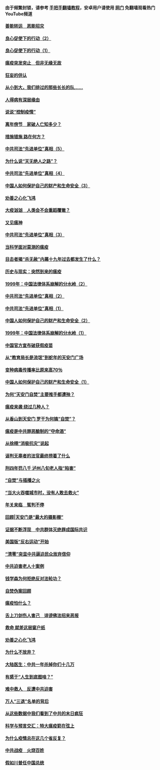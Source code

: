 #### 由于频繁封锁，请参考 [手把手翻墙教程](https://github.com/gfw-breaker/guides/wiki/)，安卓用户请使用 [网门](https://github.com/gfw-breaker/nogfw/blob/master/dl.md?t=02282100) 免翻墙观看热门YouTube频道 

#### [善能转运　恶能招灾](../pages/19/421334.md?t=02282100) 

#### [良心促使下的行动（2）](../pages/19/421361.md?t=02282100) 

#### [良心促使下的行动（1）](../pages/19/421302.md?t=02282100) 

#### [瘟疫突发突止　但非无缘无故](../pages/19/421281.md?t=02282100) 

#### [狂妄的供认](../pages/19/421199.md?t=02282100) 

#### [从小到大，我们排过的那些长长的队……](../pages/19/421243.md?t=02282100) 

#### [人得病有深层缘由](../pages/19/420864.md?t=02282100) 

#### [说说“控制疫情”](../pages/19/420831.md?t=02282100) 

#### [离年傍节　家破人亡知多少？](../pages/19/420563.md?t=02282100) 

#### [措施错施  路在何方？](../pages/19/420076.md?t=02282100) 

#### [中共司法“先进单位”真相（5）](../pages/19/419453.md?t=02282100) 

#### [为什么说“天无绝人之路”？](../pages/19/419618.md?t=02282100) 

#### [中共司法“先进单位”真相（4）](../pages/19/419452.md?t=02282100) 

#### [中国人如何保护自己的财产和生命安全（3）](../pages/19/419405.md?t=02282100) 

#### [劝善之心化飞鸿](../pages/19/418758.md?t=02282100) 

#### [大疫汹汹　人类会不会重蹈覆辙？](../pages/19/419691.md?t=02282100) 

#### [又见瘟神](../pages/19/419225.md?t=02282100) 

#### [中共司法“先进单位”真相（3）](../pages/19/419451.md?t=02282100) 

#### [当科学面对莫测的瘟疫](../pages/19/419625.md?t=02282100) 

#### [目击者揭“杀无赦”内幕十九年过去都发生了什么？](../pages/19/419617.md?t=02282100) 

#### [历史与现实：突然到来的瘟疫](../pages/19/419619.md?t=02282100) 

#### [1999年：中国法律体系崩解的分水岭（2）](../pages/19/419455.md?t=02282100) 

#### [中共司法“先进单位”真相（2）](../pages/19/419450.md?t=02282100) 

#### [中共司法“先进单位”真相（1）](../pages/19/419449.md?t=02282100) 

#### [中国人如何保护自己的财产和生命安全（2）](../pages/19/419404.md?t=02282100) 

#### [1999年：中国法律体系崩解的分水岭（1）](../pages/19/419454.md?t=02282100) 

#### [中国官方宣布破获假疫苗](../pages/19/419504.md?t=02282100) 

#### [从“教育局长是流氓”到蛇年的天安门广场](../pages/19/419470.md?t=02282100) 

#### [变种病毒传播率比原来高70％](../pages/19/419456.md?t=02282100) 

#### [中国人如何保护自己的财产和生命安全（1）](../pages/19/419403.md?t=02282100) 

#### [为何“天安门自焚”主要推手都遭殃？](../pages/19/419348.md?t=02282100) 

#### [瘟疫来袭 绕过几种人？](../pages/19/419349.md?t=02282100) 

#### [从香山到天安门 罗干为何搞“自焚”？](../pages/19/419270.md?t=02282100) 

#### [瘟疫是中共罪恶酿制的“夺命酒”](../pages/19/419223.md?t=02282100) 

#### [从徐栩“消极抗灾”说起](../pages/19/419224.md?t=02282100) 

#### [诬判无辜者的法官最终捞着了什么](../pages/19/419268.md?t=02282100) 

#### [刑四年罚八千 泸州八旬老人指“陷害”](../pages/19/419232.md?t=02282100) 

#### [“自焚”与插播之火](../pages/19/419226.md?t=02282100) 

#### [“当大火吞噬城市时，没有人敢去救火”](../pages/19/419077.md?t=02282100) 

#### [年关来临　冤判不停](../pages/19/419093.md?t=02282100) 

#### [回顾|天安门是“最大的摄影棚”](../pages/19/380866.md?t=02282100) 

#### [证据不断浮现　中共群体灭绝罪成国际共识](../pages/19/419031.md?t=02282100) 

#### [美国版“反右运动”开始](../pages/19/419030.md?t=02282100) 

#### [“清零”突显中共逼迫民众放弃信仰](../pages/19/418995.md?t=02282100) 

#### [中共迫害老人十案例](../pages/19/418831.md?t=02282100) 

#### [钱学森为何拒绝反对法轮功？](../pages/19/418905.md?t=02282100) 

#### [自焚伪案回顾](../pages/19/418799.md?t=02282100) 

#### [瘟疫怕什么？](../pages/19/418800.md?t=02282100) 

#### [舌上刀剑伤人害己　诽谤佛法招来恶报](../pages/19/418731.md?t=02282100) 

#### [救命 就差这层窗户纸](../pages/19/418706.md?t=02282100) 

#### [劝善之心化飞鸿](../pages/19/416766.md?t=02282100) 

#### [为什么不放弃？](../pages/19/418691.md?t=02282100) 

#### [大陆医生：中共一年杀掉你们十几万](../pages/19/418670.md?t=02282100) 

#### [有感于“人生到底图啥？”](../pages/19/418624.md?t=02282100) 

#### [难中救人　反遭中共迫害](../pages/19/418414.md?t=02282100) 

#### [万人“三退”名单的背后](../pages/19/418505.md?t=02282100) 

#### [从这些数据中我们看到了中共的末日疯狂](../pages/19/418420.md?t=02282100) 

#### [科学与预言交汇：特大瘟疫箭在弦上](../pages/19/418266.md?t=02282100) 

#### [为什么疫情总在这几个省反复？](../pages/19/418219.md?t=02282100) 

#### [中共战疫　火烧百姓](../pages/19/418220.md?t=02282100) 

#### [假如川普任中国总统](../pages/19/418174.md?t=02282100) 

